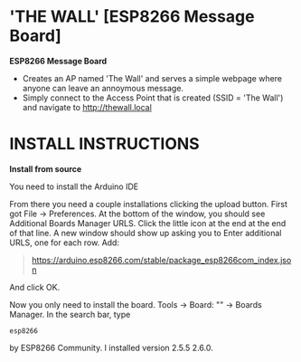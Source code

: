 # 'THE WALL' [ESP8266 Message Board]

**ESP8266 Message Board**
- Creates an AP named 'The Wall' and serves a simple webpage where anyone can leave an annoymous message.
- Simply connect to the Access Point that is created (SSID = 'The Wall') and navigate to http://thewall.local

# INSTALL INSTRUCTIONS
**Install from source**

You need to install the Arduino IDE 

From there you need a couple installations clicking the upload button. First got File -> Preferences. At the bottom of the window, you should see Additional Boards Manager URLS. Click the little icon at the end at the end of that line. A new window should show up asking you to Enter additional URLS, one for each row. Add:

> https://arduino.esp8266.com/stable/package_esp8266com_index.json

And click OK.

Now you only need to install the board. Tools -> Board: "<SOME BOARD NAME>" -> Boards Manager. In the search bar, type

`esp8266`

by ESP8266 Community. I installed version 2.5.5 2.6.0.